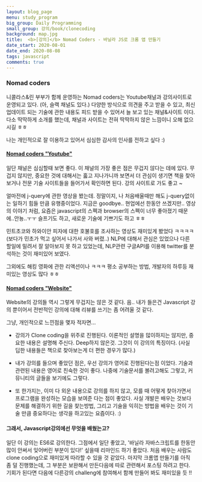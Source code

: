 ```yaml
---
layout: blog_page
menu: study_program
big_group: Daily Programming
small_group: 강의/book/clonecoding
background: map.jpg
title:  <b>[강의]</b> Nomad Coders - 바닐라 JS로 크롬 앱 만들기
date_start: 2020-08-01
date_end: 2020-08-08
tags: javascript
comments: true
---
```


### Nomad coders

니콜라스&린 부부가 함께 운영하는 Nomad coders는 Youtube채널과 강의사이트로 운영되고 있다. (아, 슬랙 채널도 있다.) 다양한 방식으로 의견을 주고 받을 수 있고, 최신 업데이트 되는 기술에 관한 내용도 피드 받을 수 있어서 늘 보고 있는 채널&사이트 이다. 
다소 딱딱하게 소개를 했는데, 채널과 사이트는 전혀 딱딱하지 않은 느낌이니 오해 없으시길 ㅎㅎ

나는 개인적으로 잘 이용하고 있어서 심심한 감사의 인사를 전하고 싶다 :) 


#### [Nomad coders "Youtube"](https://www.youtube.com/channel/UCUpJs89fSBXNolQGOYKn0YQ)
일단 채널은 심심할때 보면 좋다. 이 채널의 가장 좋은 점은 무겁지 않다는 데에 있다. 무겁지 않지만, 중요한 것에 대해서는 훓고 지나가니까 보면서 더 관심이 생기면 책을 찾아보거나 전문 기술 사이트들을 들어가서 확인하면 된다. 강의 사이트로 가도 좋고 ~

얼마전에 j-query에 관한 영상을 봤는데. 정말이지, 나 처음배울때만 해도 j-query없이는 일하기 힘들 만큼 유행중이었다. 지금은 goodbye.. 현업에선 한동안 쓰겠지만.. 영상의 이야기 처럼, 요즘은 javascript의 스펙과 browser의 스펙이 너무 좋아졌기 때문에..안뇽..ㅜㅜ 슬프기도 하고, 새로운 기술에 기쁘기도 하고 ㅎㅎ

민트초코와 하와이안 피자에 대한 호불호를 조사하는 영상도 재미있게 봤었다 ㅋㅋㅋㅋ (보다가 민초가 먹고 싶어서 나가서 사와 버렸..) NLP에 대해서 관심은 있었으나 다른 할일에 밀려서 잘 알아보지 못 하고 있었는데, NLP관련 구글API를 이용해 twitter를 분석하는 것이 재미있어 보였다. 

그외에도 해킹 영화에 관한 리액션이나 ㅋㅋㅋ 평소 공부하는 방법, 개발자의 하루등 재미있는 영상도 많다 ㅎㅎ 


#### [Nomad coders "Website"](https://nomadcoders.co/)
Website의 강의들 역시 그렇게 무겁지는 않은 것 같다. 음.. 내가 들은건 Javascript 강의 뿐이어서 전반적인 강의에 대해 리뷰를 쓰기는 좀 어려울 것 같다. 

그냥, 개인적으로 느낀점을 몇자 적자면...
- 강의가 Clone coding을 위주로 진행된다. 이론적인 설명을 많이하지는 않지만, 중요한 내용은 설명해 주신다. Deep하지 않은것. 그것이 이 강의의 특징이다. (사실 딥한 내용들은 책으로 찾아보는게 더 편한 경우가 많다.)

- 내가 강의를 들으며 좋았던 점은, 우선 강의가 영어로 진행된다는점 이었다. 기술과 관련된 내용은 영어로 친숙한 것이 좋다. 나중에 기술문서를 볼려고해도 그렇고, 커뮤니티의 글들을 보기에도 그렇다. 

- 또 한가지는, 이미 다 외운 내용으로 강의를 하지 않고, 모를 때 어떻게 찾아가면서 프로그램을 완성하는 모습을 보여준 다는 점이 좋았다. 사실 개발은 배우는 것보다 문제를 해결하기 위한 길을 찾는방법, 그리고 기술을 익히는 방법을 배우는 것이 기술 만큼 중요하다는 생각을 하고있는 요즘이다. :)


#### 그래서, Javascript강의에선 무엇을 배웠는고?
일단 이 강의는 ES6로 강의한다. 그점에서 일단 좋았고, '바닐라 자바스크립트를 한동안 많이 안써서 잊어버린 부분이 있다!' 싶을때 리마인드 하기 좋았다. 처음 배우는 사람도 clone coding으로 재미있게 따라할 수 있을 것 같았다. 마지막 크롬앱 만들기를 아직 좀 덜 진행했는데, 그 부분은 보완해서 만든다음에 따로 관련해서 포스팅 하려고 한다. 기회가 된다면 다음에 다른강의 challeng에 참여해서 함께 만들어 봐도 재미있을 듯 !!





